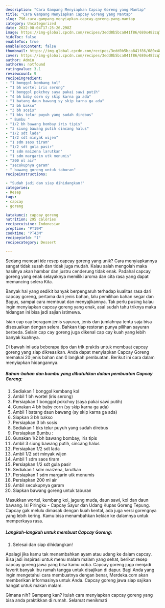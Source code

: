 ```yaml
---
description: "Cara Gampang Menyiapkan Capcay Goreng yang Mantap"
title: "Cara Gampang Menyiapkan Capcay Goreng yang Mantap"
slug: 796-cara-gampang-menyiapkan-capcay-goreng-yang-mantap
category: Uncategorized
date: 2022-08-04T17:25:26.298Z
image: https://img-global.cpcdn.com/recipes/3edd0b5bca841f86/680x482cq70/capcay-goreng-foto-resep-utama.jpg
hideToc: false
enableToc: true
enableTocContent: false
thumbnail: https://img-global.cpcdn.com/recipes/3edd0b5bca841f86/680x482cq70/capcay-goreng-foto-resep-utama.jpg
cover: https://img-global.cpcdn.com/recipes/3edd0b5bca841f86/680x482cq70/capcay-goreng-foto-resep-utama.jpg
author: Admin
authorAv: notfound
ratingvalue: 3.1
reviewcount: 9
recipeingredient:
- "1 bonggol kembang kol"
- "1 bh wortel iris serong"
- "1 bonggol pokchoy saya pakai sawi putih"
- "4 bh baby corn sy skip karna ga ada"
- "1 batang daun bawang sy skip karna ga ada"
- "3 bh bakso"
- "3 bh sosis"
- "1 bks telur puyuh yang sudah direbus"
- " Bumbu "
- "1/2 bh bawang bombay iris tipis"
- "3 siung bawang putih cincang halus"
- "1/2 sdt lada"
- "1/2 sdt minyak wijen"
- "1 sdm saos tiram"
- "1/2 sdt gula pasir"
- "1 sdm maizena larutkan"
- "1 sdm margarin utk menumis"
- "200 ml air"
- "secukupnya garam"
- " bawang goreng untuk taburan"
recipeinstructions:

- "Sudah jadi dan siap dihidangkan!"
categories:
- Resep
tags:
- capcay
- goreng

katakunci: capcay goreng 
nutrition: 295 calories
recipecuisine: Indonesian
preptime: "PT19M"
cooktime: "PT43M"
recipeyield: "1"
recipecategory: Dessert

---
```





Sedang mencari ide resep capcay goreng yang unik? Cara menyiapkannya sangat tidak susah dan tidak juga mudah. Kalau salah mengolah maka hasilnya akan hambar dan justru cenderung tidak enak. Padahal capcay goreng yang enak selayaknya memiliki aroma dan cita rasa yang dapat memancing selera Kita.





Banyak hal yang sedikit banyak berpengaruh terhadap kualitas rasa dari capcay goreng, pertama dari jenis bahan, lalu pemilihan bahan segar dan Bagus, sampai cara membuat dan menyajikannya. Tak perlu pusing kalau ingin menyiapkan capcay goreng yang enak,      asal sudah tahu triknya maka hidangan ini bisa jadi sajian istimewa.














Isian cap cay beragam jenis sayuran, jenis dan jumlahnya tentu saja bisa disesuaikan dengan selera. Bahkan tiap restoran punya pilihan sayuran berbeda. Selain cap cay goreng juga dikenal cap cay kuah yang lebih banyak kuahnya.






Di bawah ini ada beberapa tips dan trik praktis untuk membuat capcay goreng yang siap dikreasikan. Anda dapat menyiapkan Capcay Goreng memakai 20 jenis bahan dan 0 langkah pembuatan. Berikut ini cara dalam menyiapkan hidangannya.

<!--inarticleads1-->

##### Bahan-bahan dan bumbu yang dibutuhkan dalam pembuatan Capcay Goreng:

1. Sediakan 1 bonggol kembang kol
1. Ambil 1 bh wortel (iris serong)
1. Persiapkan 1 bonggol pokchoy (saya pakai sawi putih)
1. Gunakan 4 bh baby corn (sy skip karna ga ada)
1. Ambil 1 batang daun bawang (sy skip karna ga ada)
1. Siapkan 3 bh bakso
1. Persiapkan 3 bh sosis
1. Sediakan 1 bks telur puyuh yang sudah direbus
1. Persiapkan  Bumbu :
1. Gunakan 1/2 bh bawang bombay, iris tipis
1. Ambil 3 siung bawang putih, cincang halus
1. Persiapkan 1/2 sdt lada
1. Ambil 1/2 sdt minyak wijen
1. Ambil 1 sdm saos tiram
1. Persiapkan 1/2 sdt gula pasir
1. Sediakan 1 sdm maizena, larutkan
1. Persiapkan 1 sdm margarin utk menumis
1. Persiapkan 200 ml air
1. Ambil secukupnya garam
1. Siapkan  bawang goreng untuk taburan


Masukkan wortel, kembang kol, jagung muda, daun sawi, kol dan daun bawang. Isi Piringku - Capcay Sayur dan Udang Kupas Goreng Tepung. Capcay gak melulu dimasak dengan kuah kental, ada juga versi gorengnya yang lebih kering. Kamu bisa menambahkan kekian ke dalamnya untuk memperkaya rasa. 

<!--inarticleads2-->

##### Langkah-langkah untuk membuat Capcay Goreng:


1. Selesai dan siap dihidangkan!

Apalagi jika kamu tak menambahkan ayam atau udang ke dalam capcay. Bisa jadi inspirasi untuk menu malam malam yang sehat, berikut resep capcay goreng jawa yang bisa kamu coba. Capcay goreng juga menjadi favorit banyak ibu rumah tangga untuk disajikan di dapur. Bagi Anda yang ingin mengetahui cara membuatnya dengan benar, Merdeka.com akan memberikan informasinya untuk Anda. Capcay goreng jawa siap sajikan hangat untuk makan malam. 

Gimana nih? Gampang kan? Itulah cara menyiapkan capcay goreng yang bisa anda praktikkan di rumah. Selamat menikmati
